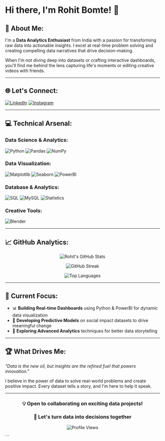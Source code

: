 # Hi there, I'm Rohit Bomte! 👋

## 🚀 About Me:
I'm a **Data Analytics Enthusiast** from India with a passion for transforming raw data into actionable insights. I excel at real-time problem solving and creating compelling data narratives that drive decision-making. 

When I'm not diving deep into datasets or crafting interactive dashboards, you'll find me behind the lens capturing life's moments or editing creative videos with friends.

---

## 🌐 Let's Connect:
[![LinkedIn](https://img.shields.io/badge/LinkedIn-0077B5?style=for-the-badge&logo=linkedin&logoColor=white)](https://www.linkedin.com/in/rohit-bomte/)
[![Instagram](https://img.shields.io/badge/Instagram-E4405F?style=for-the-badge&logo=instagram&logoColor=white)](https://www.instagram.com/_rohit.2204/)

---

## 💻 Technical Arsenal:

### **Data Science & Analytics:**
![Python](https://img.shields.io/badge/Python-FFD43B?style=for-the-badge&logo=python&logoColor=blue)
![Pandas](https://img.shields.io/badge/Pandas-150458?style=for-the-badge&logo=pandas&logoColor=white)
![NumPy](https://img.shields.io/badge/Numpy-777BB4?style=for-the-badge&logo=numpy&logoColor=white)

### **Data Visualization:**
![Matplotlib](https://img.shields.io/badge/Matplotlib-11557c?style=for-the-badge&logo=python&logoColor=white)
![Seaborn](https://img.shields.io/badge/Seaborn-3776AB?style=for-the-badge&logo=python&logoColor=white)
![PowerBI](https://img.shields.io/badge/PowerBI-F2C811?style=for-the-badge&logo=powerbi&logoColor=black)

### **Database & Analytics:**
![SQL](https://img.shields.io/badge/SQL-336791?style=for-the-badge&logo=postgresql&logoColor=white)
![MySQL](https://img.shields.io/badge/MySQL-005C84?style=for-the-badge&logo=mysql&logoColor=white)
![Statistics](https://img.shields.io/badge/Statistics-FF6B35?style=for-the-badge&logo=scipy&logoColor=white)

### **Creative Tools:**
![Blender](https://img.shields.io/badge/Blender-F5792A?style=for-the-badge&logo=blender&logoColor=white)

---

## 📈 GitHub Analytics:

<div align="center">

![Rohit's GitHub Stats](https://github-readme-stats-sigma-five.vercel.app/api?username=Rohit-Bomte&show_icons=true&theme=tokyonight&include_all_commits=true&count_private=true)

![GitHub Streak](https://github-readme-streak-stats.herokuapp.com?user=Rohit-Bomte&theme=tokyonight&hide_border=false&date_format=M%20j%5B%2C%20Y%5D)

![Top Languages](https://github-readme-stats-sigma-five.vercel.app/api/top-langs/?username=Rohit-Bomte&layout=compact&theme=tokyonight&hide_border=false&langs_count=6)

</div>

---

## 🎯 Current Focus:
- 📊 **Building Real-time Dashboards** using Python & PowerBI for dynamic data visualization
- 🔮 **Developing Predictive Models** on social impact datasets to drive meaningful change
- 🚀 **Exploring Advanced Analytics** techniques for better data storytelling

---

## 🏆 What Drives Me:
*"Data is the new oil, but insights are the refined fuel that powers innovation."*

I believe in the power of data to solve real-world problems and create positive impact. Every dataset tells a story, and I'm here to help it speak.

---

<div align="center">
  
### 💡 Open to collaborating on exciting data projects!
### 📧 Let's turn data into decisions together

![Profile Views](https://komarev.com/ghpvc/?username=Rohit-Bomte&color=blue&style=flat-square)

</div>
```
